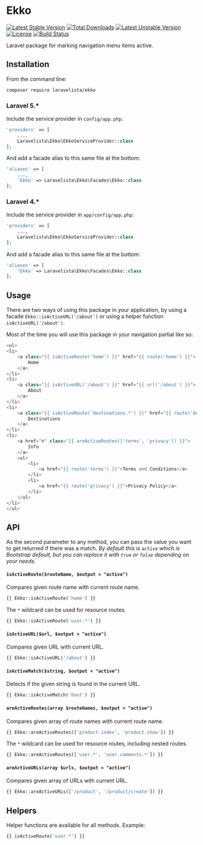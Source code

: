 # Ekko

[![Latest Stable Version](https://poser.pugx.org/laravelista/ekko/v/stable)](https://packagist.org/packages/laravelista/ekko) [![Total Downloads](https://poser.pugx.org/laravelista/ekko/downloads)](https://packagist.org/packages/laravelista/ekko) [![Latest Unstable Version](https://poser.pugx.org/laravelista/ekko/v/unstable)](https://packagist.org/packages/laravelista/ekko) [![License](https://poser.pugx.org/laravelista/ekko/license)](https://packagist.org/packages/laravelista/ekko)
[![Build Status](https://travis-ci.org/laravelista/Ekko.svg?branch=master)](https://travis-ci.org/laravelista/Ekko)

Laravel package for marking navigation menu items active.

## Installation

From the command line:

```bash
composer require laravelista/ekko
```

### Laravel 5.*

Include the service provider in `config/app.php`:

```php
'providers' => [
    ...,
    Laravelista\Ekko\EkkoServiceProvider::class
];
```

And add a facade alias to this same file at the bottom:

```php
'aliases' => [
    ...,
    'Ekko' => Laravelista\Ekko\Facades\Ekko::class
];
```

### Laravel 4.*

Include the service provider in `app/config/app.php`:

```php
'providers' => [
    ...,
    Laravelista\Ekko\EkkoServiceProvider::class
];
```

And add a facade alias to this same file at the bottom:

```php
'aliases' => [
    'Ekko' => Laravelista\Ekko\Facades\Ekko::class
];
```

## Usage

There are two ways of using this package in your application, by using a facade `Ekko::isActiveURL('/about')` or using a helper function `isActiveURL('/about')`.

Most of the time you will use this package in your navigation partial like so:

```php
<ul>
<li>
    <a class="{{ isActiveRoute('home') }}" href="{{ route('home') }}">
        Home
    </a>
</li>
<li>
    <a class="{{ isActiveURL('/about') }}" href="{{ url('/about') }}">
        About
    </a>
</li>
<li>
    <a class="{{ isActiveRoute('destinations.*') }}" href="{{ route('destinations.index') }}">
        Destinations
    </a>
</li>
<li>
    <a href="#" class="{{ areActiveRoutes(['terms', 'privacy']) }}">
        Info
    </a>
    <ul>
        <li>
            <a href="{{ route('terms') }}">Terms and Conditions</a>
        </li>
        <li>
            <a href="{{ route('privacy') }}">Privacy Policy</a>
        </li>
    </ul>
</li>
</ul>
```

## API

As the second parameter to any method, you can pass the value you want to get returned if there was a match. *By default this is `active` which is Bootstrap default, but you can replace it with `true` or `false` depending on your needs.*

#### `isActiveRoute($routeName, $output = "active")`

Compares given route name with current route name.

```php
{{ Ekko::isActiveRoute('home') }}
```

The `*` wildcard can be used for resource routes.

```php
{{ Ekko::isActiveRoute('user.*') }}
```

#### `isActiveURL($url, $output = "active")`

Compares given URL with current URL.

```php
{{ Ekko::isActiveURL('/about') }}
```

#### `isActiveMatch($string, $output = "active")`

Detects if the given string is found in the current URL.

```php
{{ Ekko::isActiveMatch('bout') }}
```

#### `areActiveRoutes(array $routeNames, $output = "active")`

Compares given array of route names with current route name.

```php
{{ Ekko::areActiveRoutes(['product.index', 'product.show']) }}
```

The `*` wildcard can be used for resource routes, including nested routes.

```php
{{ Ekko::areActiveRoutes(['user.*', 'user.comments.*']) }}
```

#### `areActiveURLs(array $urls, $output = "active")`

Compares given array of URLs with current URL.

```php
{{ Ekko::areActiveURLs(['/product', '/product/create']) }}
```

## Helpers

Helper functions are available for all methods. Example:

```php
{{ isActiveRoute('user.*') }}
```
